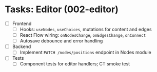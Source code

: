 # Tasks: Editor (002-editor)

- [ ] Frontend
  - [ ] Hooks: `useNodes`, `useChoices`, mutations for content and edges
  - [ ] React Flow wiring: `onNodesChange`, `onEdgesChange`, `onConnect`
  - [ ] Autosave debounce and error handling
- [ ] Backend
  - [ ] Implement `PATCH /nodes/positions` endpoint in Nodes module
- [ ] Tests
  - [ ] Component tests for editor handlers; CT smoke test
